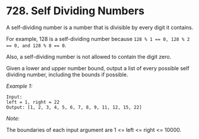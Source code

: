 # 728. Self Dividing Numbers

A self-dividing number is a number that is divisible by every digit it contains.

For example, 128 is a self-dividing number because `128 % 1 == 0, 128 % 2 == 0, and 128 % 8 == 0`.

Also, a self-dividing number is not allowed to contain the digit zero.

Given a lower and upper number bound, output a list of every possible self dividing number, including the bounds if possible.

*Example 1:*

```
Input: 
left = 1, right = 22
Output: [1, 2, 3, 4, 5, 6, 7, 8, 9, 11, 12, 15, 22]
```

*Note:*

The boundaries of each input argument are 1 <= left <= right <= 10000.